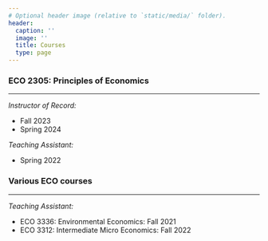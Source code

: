 ```yaml
---
# Optional header image (relative to `static/media/` folder).
header:
  caption: ''
  image: ''
  title: Courses
  type: page
---
```

### ECO 2305: Principles of Economics

___

*Instructor of Record:*

- Fall 2023
- Spring 2024

*Teaching Assistant:*

- Spring 2022

### Various ECO courses

___

*Teaching Assistant:*

- ECO 3336: Environmental Economics: Fall 2021
- ECO 3312: Intermediate Micro Economics: Fall 2022

